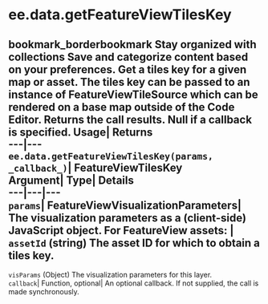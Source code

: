  
#  ee.data.getFeatureViewTilesKey 
bookmark_borderbookmark Stay organized with collections  Save and categorize content based on your preferences. 
Get a tiles key for a given map or asset. The tiles key can be passed to an instance of FeatureViewTileSource which can be rendered on a base map outside of the Code Editor. 
Returns the call results. Null if a callback is specified.
Usage| Returns  
---|---  
`ee.data.getFeatureViewTilesKey(params,  _callback_)`| FeatureViewTilesKey  
Argument| Type| Details  
---|---|---  
`params`| FeatureViewVisualizationParameters| The visualization parameters as a (client-side) JavaScript object. For FeatureView assets:  | ` assetId ` (string) The asset ID for which to obtain a tiles key.  
---  
` visParams ` (Object) The visualization parameters for this layer.  
`callback`| Function, optional| An optional callback. If not supplied, the call is made synchronously.  
